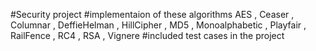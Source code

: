 #Security project 
#implementaion of these algorithms AES , Ceaser , Columnar , DeffieHelman , HillCipher , MD5 , Monoalphabetic , Playfair , RailFence , RC4 , RSA , Vignere
#included test cases in the project